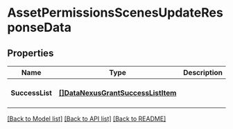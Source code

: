 # AssetPermissionsScenesUpdateResponseData

## Properties
Name | Type | Description | Notes
------------ | ------------- | ------------- | -------------
**SuccessList** | [**[]DataNexusGrantSuccessListItem**](data_nexus_grant_success_list_item.md) |  | [optional] [default to null]

[[Back to Model list]](../README.md#documentation-for-models) [[Back to API list]](../README.md#documentation-for-api-endpoints) [[Back to README]](../README.md)


